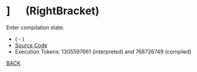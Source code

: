 # \] &emsp; (RightBracket)
Enter compilation state.
* ( - )
* [Source Code](../words/core/RightBracket.cs)
* Execution Tokens: 1305597661 (interpreted) and 768726749 (compiled)


[BACK](builtins.md#RightBracket)
